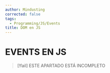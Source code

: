 ```yaml
---
author: Mindusting
corrected: false
tags:
  - Programming/JS/Events
title: DOM en JS
---
```


# EVENTS EN JS

> [!fail] ESTE APARTADO ESTÁ INCOMPLETO
